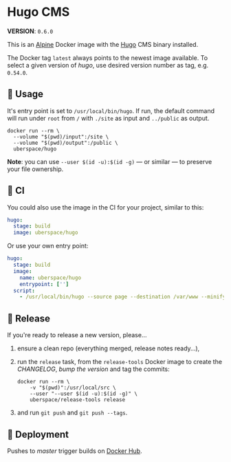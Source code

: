 # Hugo CMS

**VERSION**: `0.6.0`

This is an [Alpine][] Docker image with the [Hugo][] CMS binary installed.

The Docker tag `latest` always points to the newest image available. To select a
given version of _hugo_, use desired version number as tag, e.g. `0.54.0`.

## :children_crossing: Usage

It's entry point is set to `/usr/local/bin/hugo`. If run, the default command
will run under `root` from `/` with `./site` as input and `../public` as output.

```shell
docker run --rm \
  --volume "$(pwd)/input":/site \
  --volume "$(pwd)/output":/public \
  uberspace/hugo
```

**Note**: you can use `--user $(id -u):$(id -g)` — or similar — to preserve your
file ownership.

## :construction_worker: CI

You could also use the image in the CI for your project, similar to this:

```yaml
hugo:
  stage: build
  image: uberspace/hugo
```

Or use your own entry point:

```yaml
hugo:
  stage: build
  image:
    name: uberspace/hugo
    entrypoint: ['']
  script:
    - /usr/local/bin/hugo --source page --destination /var/www --minify
```

## :bookmark: Release

If you're ready to release a new version, please…

1.  ensure a clean repo (everything merged, release notes ready…),

2.  run the `release` task, from the `release-tools` Docker image to create the
    _CHANGELOG_, _bump the version_ and tag the commits:

    ```shell
    docker run --rm \
    	-v "$(pwd)":/usr/local/src \
    	--user "--user $(id -u):$(id -g)" \
    	uberspace/release-tools release
    ```

3.  and run `git push` and `git push --tags`.

## :rocket: Deployment

Pushes to _master_ trigger builds on [Docker Hub][].

[alpine]: https://hub.docker.com/_/alpine/
[docker hub]: https://hub.docker.com/r/uberspace/hugo
[hugo]: https://gohugo.io
